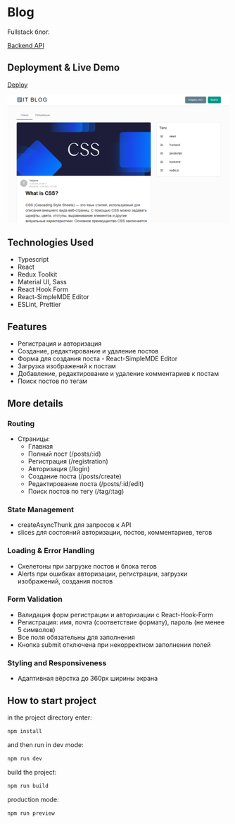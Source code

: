 # Blog

Fullstack блог.

[Backend API](https://github.com/TatyanaZakiryanova/blog-backend)

## Deployment & Live Demo

[Deploy](https://blogaboutit.netlify.app/)

<img src="./public/blogpreview.png" alt="preview" />

## Technologies Used

- Typescript
- React
- Redux Toolkit
- Material UI, Sass
- React Hook Form
- React-SimpleMDE Editor
- ESLint, Prettier

## Features

- Регистрация и авторизация
- Создание, редактирование и удаление постов
- Форма для создания поста - React-SimpleMDE Editor
- Загрузка изображений к постам
- Добавление, редактирование и удаление комментариев к постам
- Поиск постов по тегам

## More details

### Routing

- Страницы:
  - Главная
  - Полный пост (/posts/:id)
  - Регистрация (/registration)
  - Авторизация (/login)
  - Создание поста (/posts/create)
  - Редактирование поста (/posts/:id/edit)
  - Поиск постов по тегу (/tag/:tag)

### State Management

- createAsyncThunk для запросов к API
- slices для состояний авторизации, постов, комментариев, тегов

### Loading & Error Handling

- Скелетоны при загрузке постов и блока тегов
- Alerts при ошибках авторизации, регистрации, загрузки изображений, создания постов

### Form Validation

- Валидация форм регистрации и авторизации с React-Hook-Form
- Регистрация: имя, почта (соответствие формату), пароль (не менее 5 символов)
- Все поля обязательны для заполнения
- Кнопка submit отключена при некорректном заполнении полей

### Styling and Responsiveness

- Адаптивная вёрстка до 360px ширины экрана

## How to start project

in the project directory enter:

```js
npm install
```

and then run in dev mode:

```js
npm run dev
```

build the project:

```js
npm run build
```

production mode:

```js
npm run preview
```
